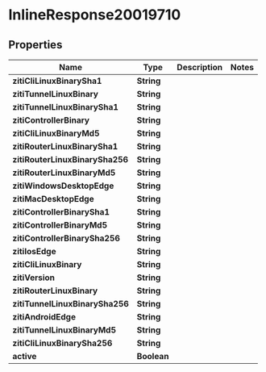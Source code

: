 

# InlineResponse20019710

## Properties

Name | Type | Description | Notes
------------ | ------------- | ------------- | -------------
**zitiCliLinuxBinarySha1** | **String** |  | 
**zitiTunnelLinuxBinary** | **String** |  | 
**zitiTunnelLinuxBinarySha1** | **String** |  | 
**zitiControllerBinary** | **String** |  | 
**zitiCliLinuxBinaryMd5** | **String** |  | 
**zitiRouterLinuxBinarySha1** | **String** |  | 
**zitiRouterLinuxBinarySha256** | **String** |  | 
**zitiRouterLinuxBinaryMd5** | **String** |  | 
**zitiWindowsDesktopEdge** | **String** |  | 
**zitiMacDesktopEdge** | **String** |  | 
**zitiControllerBinarySha1** | **String** |  | 
**zitiControllerBinaryMd5** | **String** |  | 
**zitiControllerBinarySha256** | **String** |  | 
**zitiIosEdge** | **String** |  | 
**zitiCliLinuxBinary** | **String** |  | 
**zitiVersion** | **String** |  | 
**zitiRouterLinuxBinary** | **String** |  | 
**zitiTunnelLinuxBinarySha256** | **String** |  | 
**zitiAndroidEdge** | **String** |  | 
**zitiTunnelLinuxBinaryMd5** | **String** |  | 
**zitiCliLinuxBinarySha256** | **String** |  | 
**active** | **Boolean** |  | 



